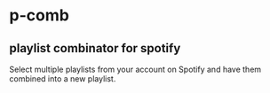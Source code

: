 # p-comb

## playlist combinator for spotify

Select multiple playlists from your account on Spotify and have them combined into a new playlist.

